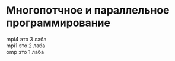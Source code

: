 # Многопотчное и параллельное программирование
mpi4 это 3 лаба<br>
mpi1 это 2 лаба<br>
omp это 1 лаба<br>
